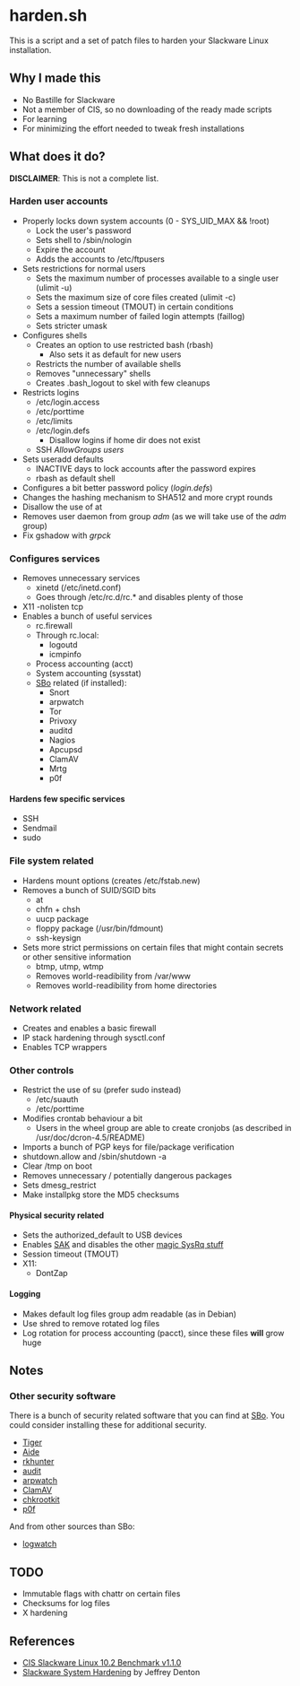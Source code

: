harden.sh
=========

This is a script and a set of patch files to harden your Slackware Linux installation.

Why I made this
---------------

* No Bastille for Slackware
* Not a member of CIS, so no downloading of the ready made scripts
* For learning
* For minimizing the effort needed to tweak fresh installations

What does it do?
----------------

**DISCLAIMER**: This is not a complete list.

### Harden user accounts

* Properly locks down system accounts (0 - SYS_UID_MAX && !root)
  * Lock the user's password
  * Sets shell to /sbin/nologin
  * Expire the account
  * Adds the accounts to /etc/ftpusers
* Sets restrictions for normal users
  * Sets the maximum number of processes available to a single user (ulimit -u)
  * Sets the maximum size of core files created (ulimit -c)
  * Sets a session timeout (TMOUT) in certain conditions
  * Sets a maximum number of failed login attempts (faillog)
  * Sets stricter umask
* Configures shells
  * Creates an option to use restricted bash (rbash)
    * Also sets it as default for new users
  * Restricts the number of available shells
  * Removes "unnecessary" shells
  * Creates .bash_logout to skel with few cleanups
* Restricts logins
  * /etc/login.access
  * /etc/porttime
  * /etc/limits
  * /etc/login.defs
    * Disallow logins if home dir does not exist
  * SSH *AllowGroups users*
* Sets useradd defaults
  * INACTIVE days to lock accounts after the password expires
  * rbash as default shell
* Configures a bit better password policy (*login.defs*)
* Changes the hashing mechanism to SHA512 and more crypt rounds
* Disallow the use of at
* Removes user daemon from group *adm* (as we will take use of the *adm* group)
* Fix gshadow with *grpck*

### Configures services

* Removes unnecessary services
  * xinetd (/etc/inetd.conf)
  * Goes through /etc/rc.d/rc.* and disables plenty of those
* X11 -nolisten tcp
* Enables a bunch of useful services
  * rc.firewall
  * Through rc.local:
    * logoutd
    * icmpinfo
  * Process accounting (acct)
  * System accounting (sysstat)
  * [SBo](http://slackbuilds.org/) related (if installed):
    * Snort
    * arpwatch
    * Tor
    * Privoxy
    * auditd
    * Nagios
    * Apcupsd
    * ClamAV
    * Mrtg
    * p0f

#### Hardens few specific services

  * SSH
  * Sendmail
  * sudo

### File system related

* Hardens mount options (creates /etc/fstab.new)
* Removes a bunch of SUID/SGID bits
  * at
  * chfn + chsh
  * uucp package
  * floppy package (/usr/bin/fdmount)
  * ssh-keysign
* Sets more strict permissions on certain files that might contain secrets or other sensitive information
  * btmp, utmp, wtmp
  * Removes world-readibility from /var/www
  * Removes world-readibility from home directories

### Network related

* Creates and enables a basic firewall
* IP stack hardening through sysctl.conf
* Enables TCP wrappers

### Other controls

* Restrict the use of su (prefer sudo instead)
  * /etc/suauth
  * /etc/porttime
* Modifies crontab behaviour a bit
  * Users in the wheel group are able to create cronjobs (as described in /usr/doc/dcron-4.5/README)
* Imports a bunch of PGP keys for file/package verification
* shutdown.allow and /sbin/shutdown -a
* Clear /tmp on boot
* Removes unnecessary / potentially dangerous packages
* Sets dmesg_restrict
* Make installpkg store the MD5 checksums

#### Physical security related

* Sets the authorized_default to USB devices
* Enables [SAK](https://en.wikipedia.org/wiki/Secure_attention_key) and disables the other [magic SysRq stuff](https://www.kernel.org/doc/Documentation/sysrq.txt)
* Session timeout (TMOUT)
* X11:
  * DontZap

#### Logging

* Makes default log files group adm readable (as in Debian)
* Use shred to remove rotated log files
* Log rotation for process accounting (pacct), since these files **will** grow huge

Notes
-----

### Other security software

There is a bunch of security related software that you can find at [SBo](http://slackbuilds.org/). You could consider installing these for additional security.

* [Tiger](http://slackbuilds.org/repository/14.0/system/tiger/)
* [Aide](http://slackbuilds.org/repository/14.0/system/aide/)
* [rkhunter](http://slackbuilds.org/repository/14.0/system/rkhunter/)
* [audit](http://slackbuilds.org/repository/14.0/system/audit/)
* [arpwatch](http://slackbuilds.org/repository/14.0/network/arpwatch/)
* [ClamAV](http://slackbuilds.org/repository/14.0/system/clamav/)
* [chkrootkit](http://slackbuilds.org/repository/14.0/system/chkrootkit/)
* [p0f](http://slackbuilds.org/repository/14.0/network/p0f/)

And from other sources than SBo:
* [logwatch](http://slackware.com/~alien/slackbuilds/logwatch/)

TODO
----

* Immutable flags with chattr on certain files
* Checksums for log files
* X hardening

References
----------

* [CIS Slackware Linux 10.2 Benchmark v1.1.0][1]
* [Slackware System Hardening][2] by Jeffrey Denton


[1]: http://benchmarks.cisecurity.org/downloads/browse/index.cfm?category=benchmarks.os.linux.slackware
[2]: http://dentonj.freeshell.org/system-hardening-10.2.txt
